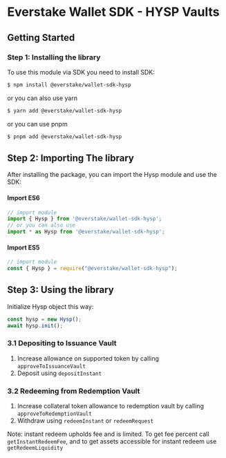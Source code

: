 # Everstake Wallet SDK - HYSP Vaults

## Getting Started

### Step 1: Installing the library

To use this module via SDK you need to install SDK:

```sh
$ npm install @everstake/wallet-sdk-hysp
```

or you can also use yarn

```sh
$ yarn add @everstake/wallet-sdk-hysp
```

or you can use pnpm

```sh
$ pnpm add @everstake/wallet-sdk-hysp
```

## Step 2: Importing The library

After installing the package, you can import the Hysp module and use the SDK:

#### Import ES6

```ts
// import module
import { Hysp } from '@everstake/wallet-sdk-hysp';
// or you can also use
import * as Hysp from '@everstake/wallet-sdk-hysp';
```

#### Import ES5

```ts
// import module
const { Hysp } = require("@everstake/wallet-sdk-hysp");
```

## Step 3: Using the library

Initialize Hysp object this way:

```ts
const hysp = new Hysp();
await hysp.init();
```

### 3.1 Depositing to Issuance Vault 

1. Increase allowance on supported token by calling `approveToIssuanceVault`
2. Deposit using `depositInstant`

### 3.2 Redeeming from Redemption Vault

1. Increase collateral token allowance to redemption vault by calling `approveToRedemptionVault`
2. Withdraw using `redeemInstant` or `redeemRequest`

Note: instant redeem upholds fee and is limited. To get fee percent call `getInstantRedeemFee`, and to get assets accessible for instant redeem use `getRedeemLiquidity` 